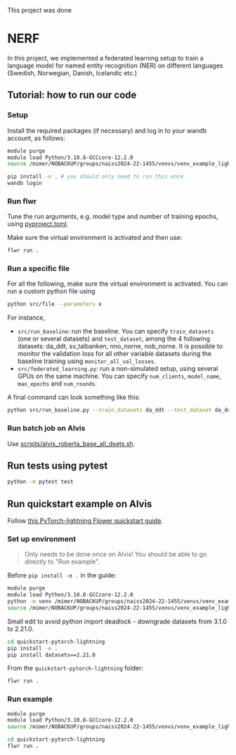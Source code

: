 This project was done
# NERF

In this project, we implemented a federated learning setup to train a language model for named entity recognition (NER) on different languages (Swedish, Norwegian, Danish, Icelandic etc.)

## Tutorial: how to run our code

### Setup
Install the required packages (if necessary) and log in to your wandb account, as follows:

```bash
module purge
module load Python/3.10.8-GCCcore-12.2.0
source /mimer/NOBACKUP/groups/naiss2024-22-1455/venvs/venv_example_lightning/bin/activate

pip install -e . # you should only need to run this once
wandb login  
```


### Run flwr

Tune the run arguments, e.g. model type and number of training epochs, using [pyproject.toml](pyproject.toml). 

Make sure the virtual environment is activated and then use: 

```bash
flwr run .
```

### Run a specific file



For all the following, make sure the virtual environment is activated.
You can run a custom python file using

```bash
python src/file --parameters x
```
For instance,
- `src/run_baseline`: run the baseline. You can specify `train_datasets` (one or several datasets) and `test_dataset`, among the 4 following datasets: da_ddt, sv_talbanken, nno_norne, nob_norne. It is possible to monitor the validation loss for all other variable datasets during the baseline training using `monitor_all_val_losses`.
- `src/federated_learning.py`: run a non-simulated setup, using several GPUs on the same machine. You can specify  `num_clients`, `model_name`, `max_epochs` and `num_rounds`.


A final command can look something like this:

```bash
python src/run_baseline.py --train_datasets da_ddt --test_dataset da_ddt --monitor_all_val_losses
```


### Run batch job on Alvis

Use [scripts/alvis_roberta_base_all_dsets.sh](scripts/alvis_roberta_base_all_dsets.sh).

## Run tests using pytest

```bash
python -m pytest test
```

## Run quickstart example on Alvis

Follow [this PyTorch-lightning Flower quickstart guide](https://github.com/adap/flower/tree/main/examples/quickstart-pytorch-lightning).

### Set up environment

> Only needs to be done once on Alvis! You should be able to go directly to "Run example".

Before `pip install -e .` in the guide:
```bash
module purge
module load Python/3.10.8-GCCcore-12.2.0
python -m venv /mimer/NOBACKUP/groups/naiss2024-22-1455/venvs/venv_example_lightning
source /mimer/NOBACKUP/groups/naiss2024-22-1455/venvs/venv_example_lightning/bin/activate
```

Small edit to avoid python import deadlock - downgrade datasets from 3.1.0 to 2.21.0.
```bash
cd quickstart-pytorch-lightning
pip install -e .
pip install datasets==2.21.0
```

From the `quickstart-pytorch-lightning` folder:
```bash
flwr run .
```

### Run example

```bash
module purge
module load Python/3.10.8-GCCcore-12.2.0
source /mimer/NOBACKUP/groups/naiss2024-22-1455/venvs/venv_example_lightning/bin/activate

cd quickstart-pytorch-lightning
flwr run .
```

